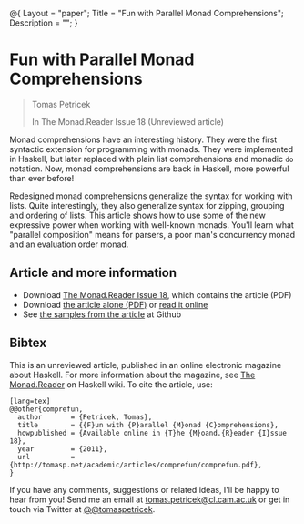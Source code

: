 ﻿@{ 
  Layout = "paper";
  Title = "Fun with Parallel Monad Comprehensions";
  Description = "";
}

# Fun with Parallel Monad Comprehensions

> Tomas Petricek
>
> In The Monad.Reader Issue 18 (Unreviewed article)
  
Monad comprehensions have an interesting history. They were the first syntactic extension for 
programming with monads. They were implemented in Haskell, but later replaced with plain list
comprehensions and monadic <code>do</code> notation. Now, monad comprehensions are back in Haskell,
more powerful than ever before!

Redesigned monad comprehensions generalize the syntax for working with lists. Quite interestingly, 
they also generalize syntax for zipping, grouping and ordering of lists. This article shows how to 
use some of the new expressive power when working with well-known monads. You'll learn what 
"parallel composition" means for parsers, a poor man's concurrency monad and an evaluation 
order monad.

## Article and more information

 - Download [The Monad.Reader Issue 18](http://themonadreader.files.wordpress.com/2011/07/issue18.pdf), which contains the article (PDF)</li>
 - Download [the article alone (PDF)](comprefun.pdf) or [read it online](http://tomasp.net/blog/comprefun.aspx/)
 - See [the samples from the article](http://github.com/tpetricek/Haskell.Joinads) at Github
   
## <a id="cite">Bibtex</a>
This is an unreviewed article, published in an online electronic magazine about
Haskell. For more information about the magazine, see [The Monad.Reader](http://www.haskell.org/haskellwiki/The_Monad.Reader)
on Haskell wiki. To cite the article, use:

    [lang=tex]
    @@other{comprefun,
      author       = {Petricek, Tomas},
      title        = {{F}un with {P}arallel {M}onad {C}omprehensions},
      howpublished = {Available online in {T}he {M}oand.{R}eader {I}ssue 18},
      year         = {2011},
      url          = {http://tomasp.net/academic/articles/comprefun/comprefun.pdf},
    }

If you have any comments, suggestions or related ideas, I'll be happy to 
hear from you! Send me an email at [tomas.petricek@cl.cam.ac.uk](mailto:tomas.petricek@cl.cam.ac.uk)
or get in touch via Twitter at [@@tomaspetricek](http://twitter.com/tomaspetricek).